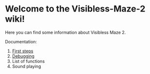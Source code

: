 # Welcome to the Visibless-Maze-2 wiki!
Here you can find some information about Visibless Maze 2.

Documentation:
1. [First steps](https://github.com/ProstoArtemka381/Visibless-Maze-2/blob/main/docs/First-Steps.md)
2. [Debugging](https://github.com/ProstoArtemka381/Visibless-Maze-2/blob/main/docs/Debugging.md)
3. List of functions
4. Sound playing
